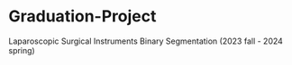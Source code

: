 # Graduation-Project
Laparoscopic Surgical Instruments Binary Segmentation (2023 fall - 2024 spring)
